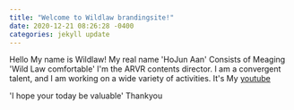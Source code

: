 ```yaml
---
title: "Welcome to Wildlaw brandingsite!"
date: 2020-12-21 08:26:28 -0400
categories: jekyll update
---
```

Hello My name is Wildlaw! 
My real name 'HoJun Aan' Consists of Meaging 'Wild Law comfortable'
I'm the ARVR contents director.
I am a convergent talent, and I am working on a wide variety of activities.
It's My [youtube]

'I hope your today be valuable'
Thankyou


[youtube]: https://www.youtube.com/channel/UCnUt4bBXav3bkhhFbZ_QgCg?view_as=subscriber
